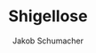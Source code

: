 ---
title: Shigellose
layout: post
lastupdated: 11. Oktober 2019
author: Jakob Schumacher

fortbildung: fortbildung/Shigellose.html

basisdaten:
  bild: https://upload.wikimedia.org/wikipedia/commons/2/29/Shigella_stool.jpg
  bildcredits: https://commons.wikimedia.org/wiki/File:Shigella_stool.jpg
  bildautor: CDC
  kurzbeschreibung: Shigellose ist in deutschen Gesundheitsämtern eine seltene Erkrankung. Der Erreger ist verwandt mit E.Coli. Ausbrüche können vorkommen. Die meisten Erkrankungsfälle sind importiert.

inhalte:  
# Erregerdaten
  - id: erregername
    text: Shigellose wird verursacht durch humanpathogene Shigellen. 
    kategorie: erregerdaten
  - id: erregertyp
    text: Der Erreger ist ein Bakterium. 
    kategorie: erregerdaten
  - id: erregergruppen
    text: Der Erreger wird unterteilt in Serogruppen A-D. (A Shigella dysenteriae, B Shigella flexneri, C  Shigella boydii, D Shigella sonnei)
    kategorie: erregerdaten
  - id: toxin
    text: Shigella dysenteriae kann Shiga-Toxin 1 produzieren.
    kategorie: erregerdaten
  - id: erregergruppenunterschiede
    text: Shigella dysenteriae kann in selten Fällen ein Hämolytisch-urämisches-Syndrom herovorrufen. 
    kategorie: erregerdaten hygkowichtig
  - id: saisonalitaet
    text: Saisonaler Gipfel ist von Juni bis August
    kategorie: zeiten, hygkowichtig 
    
# Vorkommen
  - id: vorkommen_deu
    text: Ungefähr 500 Fälle werden in Deutschland jährlich gemeldet.
    kategorie: vorkommen
    quellename: Survstat
    quelleurl: https://survstat.rki.de/
  - id: vorkommen_welt
    text: Der Erreger kommt weltweit vor. Reiserückkehrer kommen häufig aus Ägypten, Indien und Marokko.
    kategorie: vorkommen hygkowichtig
  - id: reservoir
    text: Das Reservoir ist der Mensch
    kategorie: vorkommen hygkowichtig
      
# Zeiten
  - id: inkubationszeit
    text: Die Inkubationszeit beträgt 12 bis 96 Stunden
    kategorie: zeiten hygkowichtig
  - id: inkubationszeit_min
    text: 
    nummer: 0.5
    kategorie: zeiten
  - id: inkubationszeit_max
    text:
    nummer: 4
    kategorie: zeiten
  - id: ansteckungszeit_normal
    text: Erkrankte Personen sind ansteckend vom Beginn der Krankheitszeichen bis etwa 2 Wochen nach Ende der Krankheitszeichen.
    kategorie: zeiten hygkowichtig
  - id: ansteckungszeit_lang 
    text: In seltenen Fällen wird der Erreger länger als 4 Wochen ausgeschieden.
    kategorie: zeiten

# Klinik
  - id: symptome
    text: Krankheitszeichen sind wässriger Durchfall der später blutig werden kann. Abdominelle Krämpfe sind typisch. 
    kategorie: klinik
  - id: komplikationen
    text: |
      Als Komplikation kann auftreten: Dehydratation, Kolondilatation, Kolonperforation, Hämolytisch-urämisches Syndrom, Gelenkbeschwerden 
    kategorie: klinik
  - id: krankheitsdauer
    text: Die Krankheitsdauer beträgt üblicherweise 5-7 Tage
    kategorie: klinik
  - id: asymptomatik
    text: In etwa 20 von 100 Personen entwickeln keine Krankheitszeichen.
    kategorie: klinik
  - id: letalität
    text: 
    kategorie: klinik

# Übertragungswege
  - id: uebertragungswege
    text: | 
      Der Erreger wird übertragen 
      von Mensch-zu-Mensch über die Hände,
      über Lebensmittel,
      über Trinkwasser,
      über Badewasser,
      über Fliegen von Fäkalien auf Essen,
      über Sex, insbesondere bei oro-analen Praktiken. 
    kategorie: uebertragungswege hygkowichtig

# Meldung
  - varname: IFSG_6_1_2
  - varname: IFSG_7
  - varname: IFSG_34 

aktionsbausteine:
  - varname: GETINFO
  - varname: UEBERMITTLUNG
  - varname: AUSBRUCHSUNTERSUCHUNG
  - varname: UNTERRICHTUNG_GA
  - varname: UNTERRICHTUNG_LEB
  - varname: KUECHENHYGIENE
  - varname: TOILETTENHYGIENE
  - varname: HAENDEHYGIENE
  - varname: WAESCHEHYGIENE
  - varname: ISOLIERUNG
  - varname: TV34
  - varname: TV42
  - varname: ESSENAUFREISEN
  
interview:     
  - varname: KRANKHEITSZEICHEN
  - varname: ERKRANKUNGSBEGINN
  - varname: HOSPITALISIERUNG
  - varname: AUSBRUCHSABKLAERUNG
  - varname: KONTAKTIN33
  - varname: IN33EINRICHTUNG
  - varname: IN36EINRICHTUNG
  - varname: LEBENSMITTELARBEIT
  - varname: AUSLANDSAUFENTHALT
  - varname: MSM
    
quellen:
  - name: Ratgeber des Robert Koch-Instituts
    webseite: https://www.rki.de/DE/Content/Infekt/EpidBull/Merkblaetter/Ratgeber_Shigellose.html
  - name: European center for diesease control (englisch)
    webseite: https://ecdc.europa.eu/en/shigellosis
  - name: Wikipedia-Eintrag
    webseite: https://de.wikipedia.org/wiki/Bakterienruhr
  - name: US-Center for diesease control (englisch)
    webseite: https://www.cdc.gov/shigella/index.html
  - name: Public health england (englisch)
    webseite: https://www.gov.uk/government/publications/shigellosis-public-health-management-and-questionnaire
  - name: Pubmed - Sammlung wissenschaftlicher Publikationen (englisch)
    webseite: https://www.ncbi.nlm.nih.gov/pubmed?term=%22Shigellosis%22%5BMesh%5D
---